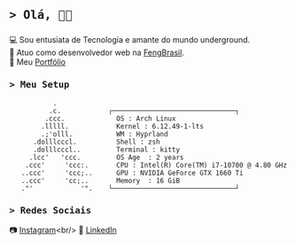 <h2 align="left">
        <samp>&gt; Olá, 👋🤙
        </samp>
</h2>

###

💻 Sou entusiata de Tecnologia e amante do mundo underground. <br/>
📍 Atuo como desenvolvedor web na [FengBrasil]([https://fengbrasil.com.br/](https://www.linkedin.com/company/feng-brasil/posts/?feedView=all)). <br/>
📖 Meu [Portfólio](https://patrick-b-marques.web.app/)
 
<h3 align="start">
        <samp>&gt; Meu Setup
        </samp>
</h3>

```
           .              
          .c.            ┌───────────────────────────────┐ 
         .ccc.           ​  OS : Arch Linux
        .lllll.          ​  Kernel : 6.12.49-1-lts
        .;'olll.         ​  WM : Hyprland 
      .dolllcccl.        ​  Shell : zsh
      .dolllcccl..         Terminal : kitty 
     .lcc'   'ccc.       ​  OS Age  : 2 years
    .ccc'     'ccc:.      ​ CPU : Intel(R) Core(TM) i7-10700 @ 4.80 GHz
   ..ccc'     'ccc;..      GPU : NVIDIA GeForce GTX 1660 Ti 
   ..ccc'     'cc;..       Memory  : 16 GiB
   ."'            '".    └───────────────────────────────┘  
```

<h3 align="start">
        <samp>&gt; Redes Sociais
        </samp>
</h3>

📷 [Instagram](https://www.instagram.com/patrickmarques__)<br/>
🔗 [LinkedIn](https://www.linkedin.com/in/patrick-belfort-91253b200/)

